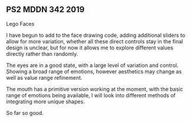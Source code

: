 ## PS2 MDDN 342 2019

Lego Faces

I have begun to add to the face drawing code, adding additional sliders to allow for more variation, whether all these direct controls stay in the final design is unclear, but for now it allows me to explore different values directly rather than randomly. 

The eyes are in a good state, with a large level of variation and control. Showing a broad range of emotions, however aesthetics may change as well as value range refinement. 

The mouth has a primitive version working at the moment, with the basic range of emotions being available, I will look into different methods of integrating more unique shapes.

So far so good.